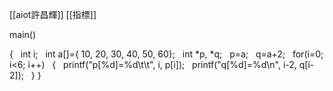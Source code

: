 [[aiot許昌輝]]
[[指標]]

main()

{
	  int i;
	  int a[]={ 10, 20, 30, 40, 50, 60};
	  int \*p, \*q;
	  p=a;
	  q=a+2;
	  for(i=0; i<6; i++)
	  {
		  printf("p[%d]=%d\\t\\t", i, p[i]);
		  printf("q[%d]=%d\\n", i-2, q[i-2]);
	  }
}